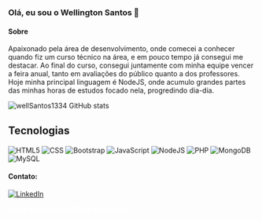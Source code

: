### Olá, eu sou o Wellington Santos 👋

#### Sobre
<p> Apaixonado pela área de desenvolvimento, onde comecei a conhecer quando fiz um curso técnico na área, e em pouco tempo já consegui me destacar. Ao final do curso, consegui juntamente com minha equipe vencer a feira anual, tanto em avaliações do público quanto a dos professores. Hoje minha principal linguagem é NodeJS, onde acumulo grandes partes das minhas horas de estudos focado nela, progredindo dia-dia. <p>

![wellSantos1334 GitHub stats](https://github-readme-stats.vercel.app/api?username=wellSantos1334&show_icons=true&theme=merko)

## Tecnologias

<div style="display: inline_block; cursor: none">
  <img align="center" alt="HTML5" src="https://img.shields.io/badge/HTML-239120?style=for-the-badge&logo=html5&logoColor=white" />
  
  <img align="center" alt="CSS" src="https://img.shields.io/badge/CSS-239120?&style=for-the-badge&logo=css3&logoColor=white" />

  <img align="center" alt="Bootstrap" src="https://img.shields.io/badge/Bootstrap-563D7C?style=for-the-badge&logo=bootstrap&logoColor=white" />
  
  <img align="center" alt="JavaScript" src="https://img.shields.io/badge/JavaScript-323330?style=for-the-badge&logo=javascript&logoColor=F7DF1E" />
  
  <img align="center" alt="NodeJS" src="https://img.shields.io/badge/Node.js-43853D?style=for-the-badge&logo=node.js&logoColor=white" />
  
  <img align="center" alt="PHP" src="https://img.shields.io/badge/PHP-777BB4?style=for-the-badge&logo=php&logoColor=white" />
  
  <img align="center" alt="MongoDB" src="https://img.shields.io/badge/MongoDB-4EA94B?style=for-the-badge&logo=mongodb&logoColor=white" />
  
  <img align="center" alt="MySQL" src="https://img.shields.io/badge/MySQL-005C84?style=for-the-badge&logo=mysql&logoColor=white" />
</div>



#### Contato: <br>

[![LinkedIn](https://img.shields.io/badge/LinkedIn-0077B5?style=for-the-badge&logo=linkedin&logoColor=white)](https://www.linkedin.com/in/w-santos1334/) <br>
<p style="color: white";> <b> Email: <b> <i> well.santos1334@gmail.com <i> <p>
